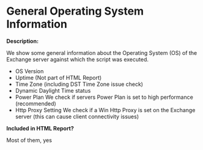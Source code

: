 General Operating System Information
======

**Description:**

We show some general information about the Operating System (OS) of the Exchange server against which the script was executed.

- OS Version
- Uptime (Not part of HTML Report)
- Time Zone (including DST Time Zone issue check)
- Dynamic Daylight Time status
- Power Plan
We check if servers Power Plan is set to high performance (recommended)
- Http Proxy Setting
We check if a Win Http Proxy is set on the Exchange server (this can cause client connectivity issues)

**Included in HTML Report?**

Most of them, yes